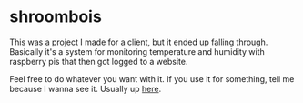 # shroombois
This was a project I made for a client, but it ended up falling through. Basically it's a system for monitoring temperature and humidity with raspberry pis that then got logged to a website.


Feel free to do whatever you want with it. If you use it for something, tell me because I wanna see it.
Usually up [here](https://shroombois.pythonanywhere.com).
